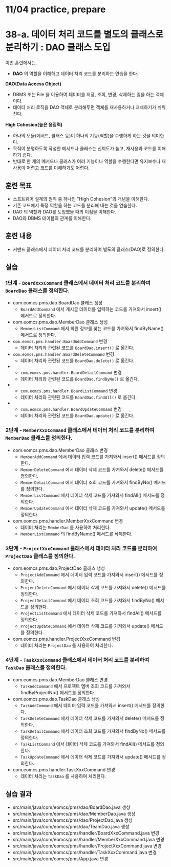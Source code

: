 # 11/04 practice, prepare


# 38-a. 데이터 처리 코드를 별도의 클래스로 분리하기 : DAO 클래스 도입

이번 훈련에서는,
- **DAO** 의 역할을 이해하고 데이터 처리 코드를 분리하는 연습을 한다.

**DAO(Data Access Object)**
- DBMS 또는 File 을 이용하여 데이터를 저장, 조회, 변경, 삭제하는 일을 하는 객체이다.
- 데이터 처리 로직을 DAO 객체로 분리해두면 객체를 재사용하거나 교체하기가 쉬워진다.

**High Cohesion(높은 응집력)**
- 하나의 모듈(메서드, 클래스 등)이 하나의 기능(역할)을 수행하게 하는 것을 의미한다.
- 목적이 분명하도록 작성한 메서드나 클래스는 신뢰도가 높고, 재사용과 코드를 이해하기 쉽다.
- 반대로 한 개의 메서드나 클래스가 여러 기능이나 역할을 수행한다면
  유지보수나 재사용이 어렵고 코드를 이해하기도 어렵다.

## 훈련 목표
- 소프트웨어 설계의 원칙 중 하나인 "High Cohesion"의 개념을 이해한다.
- 기존 코드에서 특정 역할을 하는 코드를 분리해 내는 것을 연습한다.
- DAO 의 역할과 DAO를 도입했을 때의 이점을 이해한다.
- DAO와 DBMS 테이블의 관계를 이해한다.

## 훈련 내용
- 커맨드 클래스에서 데이터 처리 코드를 분리하여 별도의 클래스(DAO)로 정의한다.

## 실습

### 1단계 - `BoardXxxCommand` 클래스에서 데이터 처리 코드를 분리하여 `BoardDao` 클래스를 정의한다.

- com.eomcs.pms.dao.BoardDao 클래스 생성
  - `BoardAddCommand` 에서 게시글 데이터를 입력하는 코드를 가져와서 insert() 메서드로 정의한다.
- com.eomcs.pms.dao.MemberDao 클래스 생성
  - `MemberListCommand` 에서 회원 정보를 찾는 코드를 가져와서 findByName() 메서드로 정의한다.
- `com.eomcs.pms.handler.BoardAddCommand` 변경
  - 데이터 처리와 관련된 코드를 `BoardDao.insert()` 로 옮긴다.
- `com.eomcs.pms.handler.BoardDeleteCommand` 변경
  - 데이터 처리와 관련된 코드를 `BoardDao.delete()` 로 옮긴다.
- - `com.eomcs.pms.handler.BoardDetailCommand` 변경
  - 데이터 처리와 관련된 코드를 `BoardDao.findByNo()` 로 옮긴다.
- - `com.eomcs.pms.handler.BoardListCommand` 변경
  - 데이터 처리와 관련된 코드를 `BoardDao.findAll()` 로 옮긴다.
- - `com.eomcs.pms.handler.BoardUpdateCommand` 변경
  - 데이터 처리와 관련된 코드를 `BoardDao.update()` 로 옮긴다.

### 2단계 - `MemberXxxCommand` 클래스에서 데이터 처리 코드를 분리하여 `MemberDao` 클래스를 정의한다.
- com.eomcs.pms.dao.MemberDao 클래스 변경
  - `MemberAddCommand` 에서 데이터 입력 코드를 가져와서 insert() 메서드를 정의한다.
  - `MemberDeleteCommand` 에서 데이터 삭제 코드를 가져와서 delete() 메서드를 정의한다.
  - `MemberDetailCommand` 에서 데이터 조회 코드를 가져와서 findByNo() 메서드를 정의한다.
  - `MemberListCommand` 에서 데이터 삭제 코드를 가져와서 findAll() 메서드를 정의한다.
  - `MemberUpdateCommand` 에서 데이터 삭제 코드를 가져와서 update() 메서드를 정의한다.
- com.eomcs.pms.handler.MemberXxxCommand 변경
  - 데이터 처리는 `MemberDao` 를 사용하여 처리한다.
  - `MemberListCommand` 의 findByName() 메서드를 삭제한다.

### 3단계 - `ProjectXxxCommand` 클래스에서 데이터 처리 코드를 분리하여 `ProjectDao` 클래스를 정의한다.
- com.eomcs.pms.dao.ProjectDao 클래스 생성
  - `ProjectAddCommand` 에서 데이터 입력 코드를 가져와서 insert() 메서드를 정의한다.
  - `ProjectDeleteCommand` 에서 데이터 삭제 코드를 가져와서 delete() 메서드를 정의한다.
  - `ProjectDetailCommand` 에서 데이터 조회 코드를 가져와서 findByNo() 메서드를 정의한다.
  - `ProjectListCommand` 에서 데이터 삭제 코드를 가져와서 findAll() 메서드를 정의한다.
  - `ProjectUpdateCommand` 에서 데이터 삭제 코드를 가져와서 update() 메서드를 정의한다.
- com.eomcs.pms.handler.ProjectXxxCommand 변경
  - 데이터 처리는 `ProjectDao` 를 사용하여 처리한다.

### 4단계 - `TaskXxxCommand` 클래스에서 데이터 처리 코드를 분리하여 `TaskDao` 클래스를 정의한다.
- com.eomcs.pms.dao.MemberDao 클래스 변경
  - `TaskAddCommand` 에서 프로젝트 멤버 조회 코드를 가져와서 findByProjectNo() 메서드를 정의한다.
- com.eomcs.pms.dao.TaskDao 클래스 생성
  - `TaskAddCommand` 에서 데이터 입력 코드를 가져와서 insert() 메서드를 정의한다.
  - `TaskDeleteCommand` 에서 데이터 삭제 코드를 가져와서 delete() 메서드를 정의한다.
  - `TaskDetailCommand` 에서 데이터 조회 코드를 가져와서 findByNo() 메서드를 정의한다.
  - `TaskListCommand` 에서 데이터 삭제 코드를 가져와서 findAll() 메서드를 정의한다.
  - `TaskUpdateCommand` 에서 데이터 삭제 코드를 가져와서 update() 메서드를 정의한다.
- com.eomcs.pms.handler.TaskXxxCommand 변경
  - 데이터 처리는 `TaskDao` 를 사용하여 처리한다.

## 실습 결과
- src/main/java/com/eomcs/pms/dao/BoardDao.java 생성
- src/main/java/com/eomcs/pms/dao/MemberDao.java 생성
- src/main/java/com/eomcs/pms/dao/ProjectDao.java 생성
- src/main/java/com/eomcs/pms/dao/TeamDao.java 생성
- src/main/java/com/eomcs/pms/handler/BoardXxxCommand.java 변경
- src/main/java/com/eomcs/pms/handler/MemberXxxCommand.java 변경
- src/main/java/com/eomcs/pms/handler/ProjectXxxCommand.java 변경
- src/main/java/com/eomcs/pms/handler/TaskXxxCommand.java 변경
- src/main/java/com/eomcs/pms/App.java 변경

